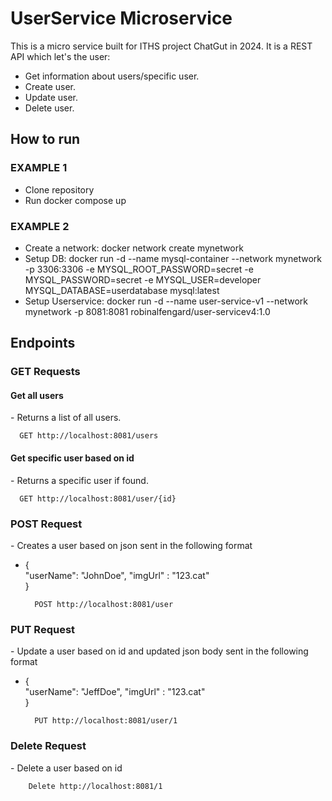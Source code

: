 <h1>UserService Microservice</h1>

This is a micro service built for ITHS project ChatGut in 2024. It is a REST API which let's the user:
- Get information about users/specific user.
- Create user.
- Update user.
- Delete user.

<h2>How to run</h2>
<h3>EXAMPLE 1</h3>

- Clone repository
- Run docker compose up

<h3>EXAMPLE 2</h3> 

- Create a network: docker network create mynetwork    
- Setup DB: docker run -d --name mysql-container --network mynetwork -p 3306:3306 -e MYSQL_ROOT_PASSWORD=secret -e MYSQL_PASSWORD=secret -e MYSQL_USER=developer MYSQL_DATABASE=userdatabase mysql:latest
- Setup Userservice: docker run -d --name user-service-v1 --network mynetwork -p 8081:8081 robinalfengard/user-servicev4:1.0
  

<h2>Endpoints</h2>
<h3>GET Requests</h3>

<h4>Get all users</h4>
    - Returns a list of all users.


    
      GET http://localhost:8081/users

<h4>Get specific user based on id</h4>
    - Returns a specific user if found.


    
      GET http://localhost:8081/user/{id}

<h3>POST Request</h3>
     - Creates a user based on json sent in the following format

* {   
  "userName": "JohnDoe",
  "imgUrl" : "123.cat"  
  }
     
        POST http://localhost:8081/user

<h3>PUT Request</h3>
     - Update a user based on id and updated json body sent in the following format

* {   
  "userName": "JeffDoe",
  "imgUrl" : "123.cat"  
  }
     
        PUT http://localhost:8081/user/1


<h3>Delete Request</h3>
     - Delete a user based on id

     
        Delete http://localhost:8081/1
  
